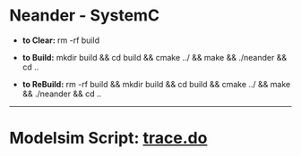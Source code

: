 # Neander - SystemC

* **to Clear:**
		rm -rf build

* **to Build:**
		mkdir build && cd build && cmake ../ && make && ./neander && cd ..
	
* **to ReBuild:**
		rm -rf build && mkdir build && cd build && cmake ../ && make && ./neander && cd ..


-----

# **Modelsim Script:** [**trace.do**](https://github.com/lsmanoel/neander_systemC/blob/master/trace.do)


